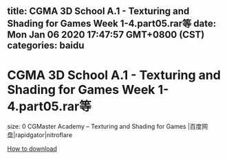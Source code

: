 
title: CGMA 3D School A.1 - Texturing and Shading for Games Week 1-4.part05.rar等
date: Mon Jan 06 2020 17:47:57 GMT+0800 (CST)    
categories: baidu
---

# CGMA 3D School A.1 - Texturing and Shading for Games Week 1-4.part05.rar等
size: 0
 CGMaster Academy – Texturing and Shading for Games |百度网盘|rapidgator|nitroflare
 

[How to download](https://bpcam.bemobtrk.com/go/2ceec3aa-1ca2-46d6-b9ff-aaa5c184517c?jno=5007)